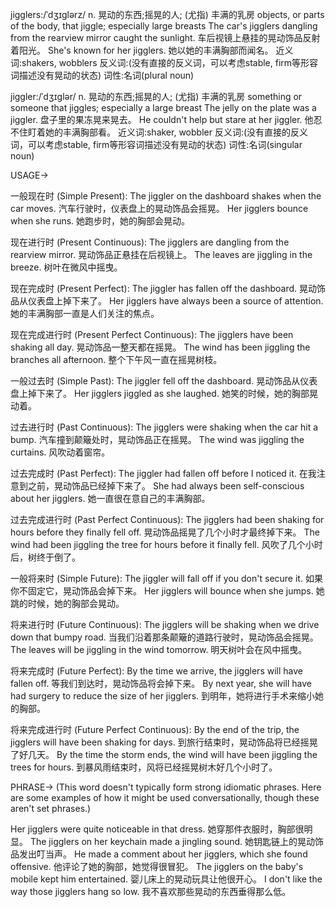 jigglers:/ˈdʒɪɡlərz/
n.
晃动的东西;摇晃的人; (尤指) 丰满的乳房
objects, or parts of the body, that jiggle; especially large breasts
The car's jigglers dangling from the rearview mirror caught the sunlight.  车后视镜上悬挂的晃动饰品反射着阳光。
She's known for her jigglers. 她以她的丰满胸部而闻名。
近义词:shakers, wobblers
反义词:(没有直接的反义词，可以考虑stable, firm等形容词描述没有晃动的状态)
词性:名词(plural noun)

jiggler:/ˈdʒɪɡlər/
n.
晃动的东西;摇晃的人; (尤指) 丰满的乳房
something or someone that jiggles; especially a large breast
The jelly on the plate was a jiggler.  盘子里的果冻晃来晃去。
He couldn't help but stare at her jiggler. 他忍不住盯着她的丰满胸部看。
近义词:shaker, wobbler
反义词:(没有直接的反义词，可以考虑stable, firm等形容词描述没有晃动的状态)
词性:名词(singular noun)


USAGE->

一般现在时 (Simple Present):
The jiggler on the dashboard shakes when the car moves. 汽车行驶时，仪表盘上的晃动饰品会摇晃。
Her jigglers bounce when she runs. 她跑步时，她的胸部会晃动。


现在进行时 (Present Continuous):
The jigglers are dangling from the rearview mirror. 晃动饰品正悬挂在后视镜上。
The leaves are jiggling in the breeze. 树叶在微风中摇曳。


现在完成时 (Present Perfect):
The jiggler has fallen off the dashboard. 晃动饰品从仪表盘上掉下来了。
Her jigglers have always been a source of attention. 她的丰满胸部一直是人们关注的焦点。


现在完成进行时 (Present Perfect Continuous):
The jigglers have been shaking all day. 晃动饰品一整天都在摇晃。
The wind has been jiggling the branches all afternoon.  整个下午风一直在摇晃树枝。


一般过去时 (Simple Past):
The jiggler fell off the dashboard. 晃动饰品从仪表盘上掉下来了。
Her jigglers jiggled as she laughed. 她笑的时候，她的胸部晃动着。


过去进行时 (Past Continuous):
The jigglers were shaking when the car hit a bump. 汽车撞到颠簸处时，晃动饰品正在摇晃。
The wind was jiggling the curtains. 风吹动着窗帘。


过去完成时 (Past Perfect):
The jiggler had fallen off before I noticed it. 在我注意到之前，晃动饰品已经掉下来了。
She had always been self-conscious about her jigglers. 她一直很在意自己的丰满胸部。


过去完成进行时 (Past Perfect Continuous):
The jigglers had been shaking for hours before they finally fell off. 晃动饰品摇晃了几个小时才最终掉下来。
The wind had been jiggling the tree for hours before it finally fell. 风吹了几个小时后，树终于倒了。


一般将来时 (Simple Future):
The jiggler will fall off if you don't secure it. 如果你不固定它，晃动饰品会掉下来。
Her jigglers will bounce when she jumps. 她跳的时候，她的胸部会晃动。


将来进行时 (Future Continuous):
The jigglers will be shaking when we drive down that bumpy road. 当我们沿着那条颠簸的道路行驶时，晃动饰品会摇晃。
The leaves will be jiggling in the wind tomorrow. 明天树叶会在风中摇曳。


将来完成时 (Future Perfect):
By the time we arrive, the jigglers will have fallen off. 等我们到达时，晃动饰品将会掉下来。
By next year, she will have had surgery to reduce the size of her jigglers. 到明年，她将进行手术来缩小她的胸部。


将来完成进行时 (Future Perfect Continuous):
By the end of the trip, the jigglers will have been shaking for days. 到旅行结束时，晃动饰品将已经摇晃了好几天。
By the time the storm ends, the wind will have been jiggling the trees for hours. 到暴风雨结束时，风将已经摇晃树木好几个小时了。


PHRASE->
(This word doesn't typically form strong idiomatic phrases.  Here are some examples of how it might be used conversationally, though these aren't set phrases.)

Her jigglers were quite noticeable in that dress.  她穿那件衣服时，胸部很明显。
The jigglers on her keychain made a jingling sound. 她钥匙链上的晃动饰品发出叮当声。
He made a comment about her jigglers, which she found offensive. 他评论了她的胸部，她觉得很冒犯。
The jigglers on the baby's mobile kept him entertained. 婴儿床上的晃动玩具让他很开心。
I don't like the way those jigglers hang so low. 我不喜欢那些晃动的东西垂得那么低。
